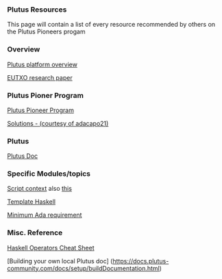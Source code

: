 ### Plutus Resources


This page will contain a list of every resource recommended by others on the Plutus Pioneers progam

### Overview
[Plutus platform overview](https://plutus.readthedocs.io/en/latest/plutus/explanations/platform.html)

[EUTXO research paper](https://files.zotero.net/eyJleHBpcmVzIjoxNjI2Nzk2NDM0LCJoYXNoIjoiYTVhYmY4NjdiY2E2YzdkNTNjODkwNWNmZDZhYmM5MjAiLCJjb250ZW50VHlwZSI6ImFwcGxpY2F0aW9uXC9wZGYiLCJjaGFyc2V0IjoiIiwiZmlsZW5hbWUiOiJDaGFrcmF2YXJ0eSBldCBhbC4gLSAyMDIwIC0gVGhlIEV4dGVuZGVkIFVUWE8gTW9kZWwucGRmIn0%3D/429465c9e0b1622d8dc331eaeaab27dcdf6b2562b4c3135978aa20d9fdf52d12/Chakravarty%20et%20al.%20-%202020%20-%20The%20Extended%20UTXO%20Model.pdf)

### Plutus Pioner Program
[Plutus Pioneer Program](https://plutus-pioneer-program.readthedocs.io/en/latest/index.html)

[Solutions - (courtesy of adacapo21)](https://github.com/adacapo21/plutusPioneerProgram)

### Plutus
[Plutus Doc](https://playground.plutus.iohkdev.io/tutorial/haddock/index.html)

### Specific Modules/topics
[Script context](https://alpha.marlowe.iohkdev.io/doc/haddock/plutus-ledger-api/html/Plutus-V1-Ledger-Contexts.html#t:ScriptContextSource)
also
[this](https://alpha.marlowe.iohkdev.io/doc/haddock/plutus-ledger-api/html/src/Plutus.V1.Ledger.Contexts.html#ScriptContext)

[Template Haskell](http://downloads.haskell.org/~ghc/7.8.4/docs/html/users_guide/template-haskell.html)

[Minimum Ada requirement](https://cardano-ledger.readthedocs.io/en/latest/explanations/min-utxo.html)


### Misc. Reference

[Haskell Operators Cheat Sheet](https://imada.sdu.dk/~rolf/Edu/DM22/F06/haskell-operatorer.pdf)

[Building your own local Plutus doc] (https://docs.plutus-community.com/docs/setup/buildDocumentation.html)

